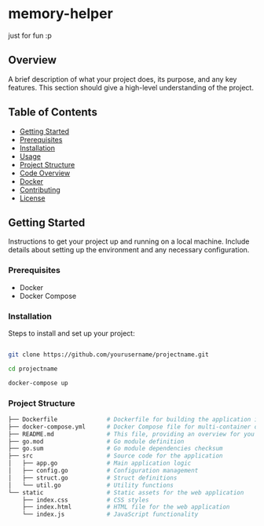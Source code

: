 # memory-helper
just for fun :p

## Overview
A brief description of what your project does, its purpose, and any key features. This section should give a high-level understanding of the project.

## Table of Contents
- [Getting Started](#getting-started)
- [Prerequisites](#prerequisites)
- [Installation](#installation)
- [Usage](#usage)
- [Project Structure](#project-structure)
- [Code Overview](#code-overview)
- [Docker](#docker)
- [Contributing](#contributing)
- [License](#license)

## Getting Started
Instructions to get your project up and running on a local machine. Include details about setting up the environment and any necessary configuration.

### Prerequisites
- Docker
- Docker Compose

### Installation
Steps to install and set up your project:
```bash

git clone https://github.com/yourusername/projectname.git

cd projectname

docker-compose up
```

### Project Structure
```bash
├── Dockerfile              # Dockerfile for building the application image 🐋
├── docker-compose.yml      # Docker Compose file for multi-container orchestration 🐋
├── README.md               # This file, providing an overview for you or the next bot 🤖
├── go.mod                  # Go module definition
├── go.sum                  # Go module dependencies checksum
├── src                     # Source code for the application
│   ├── app.go              # Main application logic
│   ├── config.go           # Configuration management
│   ├── struct.go           # Struct definitions
│   └── util.go             # Utility functions
└── static                  # Static assets for the web application
    ├── index.css           # CSS styles
    ├── index.html          # HTML file for the web application
    └── index.js            # JavaScript functionality

```
